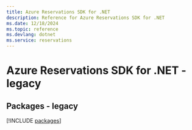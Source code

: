 ```yaml
---
title: Azure Reservations SDK for .NET
description: Reference for Azure Reservations SDK for .NET
ms.date: 12/18/2024
ms.topic: reference
ms.devlang: dotnet
ms.service: reservations
---
```

# Azure Reservations SDK for .NET - legacy
## Packages - legacy
[!INCLUDE [packages](reservations-index.md)]